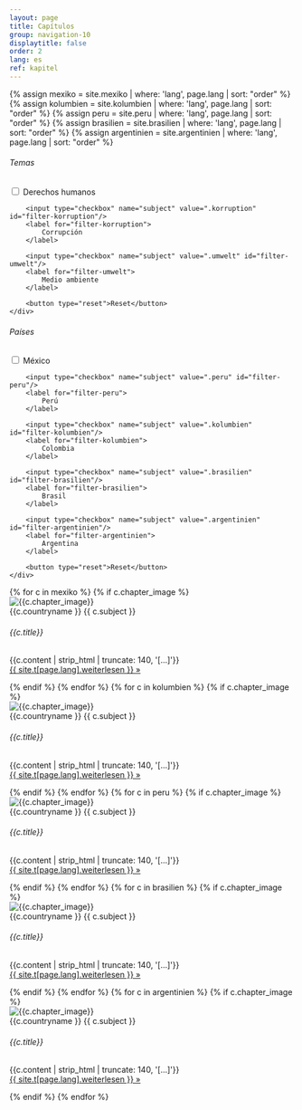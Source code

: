 ```yaml
---
layout: page
title: Capítulos
group: navigation-10
displaytitle: false
order: 2
lang: es
ref: kapitel
---
```

{% assign mexiko = site.mexiko | where: 'lang', page.lang | sort: "order" %}
{% assign kolumbien = site.kolumbien | where: 'lang', page.lang | sort: "order" %}
{% assign peru = site.peru | where: 'lang', page.lang | sort: "order" %}
{% assign brasilien = site.brasilien | where: 'lang', page.lang | sort: "order" %}
{% assign argentinien = site.argentinien | where: 'lang', page.lang | sort: "order" %}



<div class="filter">

<form data-filter-group>
    <h6>Temas</h6>
    <div>
        <input type="checkbox" name="subject" value=".menschenrechte" id="filter-menschenrechte"/>
        <label for="filter-menschenrechte">
            Derechos humanos
        </label>

        <input type="checkbox" name="subject" value=".korruption" id="filter-korruption"/>
        <label for="filter-korruption">
            Corrupción
        </label>

        <input type="checkbox" name="subject" value=".umwelt" id="filter-umwelt"/>
        <label for="filter-umwelt">
            Medio ambiente
        </label>

        <button type="reset">Reset</button>
    </div>
</form>

<form data-filter-group>
    <h6>Países</h6>
    <div>
        <input type="checkbox" name="subject" value=".mexiko" id="filter-mexiko"/>
        <label for="filter-mexiko">
            México
        </label>

        <input type="checkbox" name="subject" value=".peru" id="filter-peru"/>
        <label for="filter-peru">
            Perú
        </label>

        <input type="checkbox" name="subject" value=".kolumbien" id="filter-kolumbien"/>
        <label for="filter-kolumbien">
            Colombia
        </label>

        <input type="checkbox" name="subject" value=".brasilien" id="filter-brasilien"/>
        <label for="filter-brasilien">
            Brasil
        </label>

        <input type="checkbox" name="subject" value=".argentinien" id="filter-argentinien"/>
        <label for="filter-argentinien">
            Argentina
        </label>

        <button type="reset">Reset</button>
    </div>
</form>


</div>

<div class="mixer">
    {% for c in mexiko %}
        {% if c.chapter_image %}
        <div class="chapter mix {{c.country | downcase }} {{ c.subject_ref | downcase }}">
            <img src="{{ site.baseurl }}{{c.chapter_image | prepend: '/media/img/chapter/' }}" alt="{{c.chapter_image}}">
            <div class="meta">
                <span class="country">{{c.countryname }}</span>
                <span class="subject">{{ c.subject }}</span>
            </div>
            <h6 class="title">{{c.title}}</h6>
            <p class="excerpt">{{c.content | strip_html | truncate: 140, '[...]'}} <br><a href="{{ site.baseurl }}/{{ c.lang }}/{{ c.countryshort }}/#{{ c.subject }}" class="more">{{ site.t[page.lang].weiterlesen }} &raquo;</a></p>
        </div>
        {% endif %}
    {% endfor %}
    {% for c in kolumbien %}
        {% if c.chapter_image %}
        <div class="chapter mix {{c.country | downcase }} {{ c.subject_ref | downcase }}">
            <img src="{{ site.baseurl }}{{c.chapter_image | prepend: '/media/img/chapter/' }}" alt="{{c.chapter_image}}">
            <div class="meta">
                <span class="country">{{c.countryname }}</span>
                <span class="subject">{{ c.subject }}</span>
            </div>
            <h6 class="title">{{c.title}}</h6>
            <p class="excerpt">{{c.content | strip_html | truncate: 140, '[...]'}} <br><a href="{{ site.baseurl }}/{{ c.lang }}/{{ c.countryshort }}/#{{ c.subject }}" class="more">{{ site.t[page.lang].weiterlesen }} &raquo;</a></p>
        </div>
        {% endif %}
    {% endfor %}
    {% for c in peru %}
        {% if c.chapter_image %}
        <div class="chapter mix {{ c.country | downcase }} {{ c.subject_ref | downcase }}">
            <img src="{{ site.baseurl }}{{c.chapter_image | prepend: '/media/img/chapter/' }}" alt="{{c.chapter_image}}">
            <div class="meta">
                <span class="country">{{c.countryname }}</span>
                <span class="subject">{{ c.subject }}</span>
            </div>
            <h6 class="title">{{c.title}}</h6>
            <p class="excerpt">{{c.content | strip_html | truncate: 140, '[...]'}} <br><a href="{{ site.baseurl }}/{{ c.lang }}/{{ c.countryshort }}/#{{ c.subject }}" class="more">{{ site.t[page.lang].weiterlesen }} &raquo;</a></p>
        </div>
        {% endif %}
    {% endfor %}
    {% for c in brasilien %}
        {% if c.chapter_image %}
        <div class="chapter mix {{ c.country | downcase }} {{ c.subject_ref | downcase }}">
            <img src="{{ site.baseurl }}{{c.chapter_image | prepend: '/media/img/chapter/' }}" alt="{{c.chapter_image}}">
            <div class="meta">
                <span class="country">{{c.countryname }}</span>
                <span class="subject">{{ c.subject }}</span>
            </div>
            <h6 class="title">{{c.title}}</h6>
            <p class="excerpt">{{c.content | strip_html | truncate: 140, '[...]'}} <br><a href="{{ site.baseurl }}/{{ c.lang }}/{{ c.countryshort }}/#{{ c.subject }}" class="more">{{ site.t[page.lang].weiterlesen }} &raquo;</a></p>
        </div>
        {% endif %}
    {% endfor %}
    {% for c in argentinien %}
        {% if c.chapter_image %}
        <div class="chapter mix {{c.country | downcase }} {{ c.subject_ref | downcase }}">
            <img src="{{ site.baseurl }}{{c.chapter_image | prepend: '/media/img/chapter/' }}" alt="{{c.chapter_image}}">
            <div class="meta">
                <span class="country">{{c.countryname }}</span>
                <span class="subject">{{ c.subject }}</span>
            </div>
            <h6 class="title">{{c.title}}</h6>
            <p class="excerpt">{{c.content | strip_html | truncate: 140, '[...]'}} <br><a href="{{ site.baseurl }}/{{ c.lang }}/{{ c.countryshort }}/#{{ c.subject }}" class="more">{{ site.t[page.lang].weiterlesen }} &raquo;</a></p>
        </div>
        {% endif %}
    {% endfor %}
</div>
